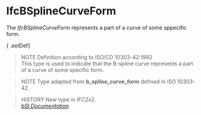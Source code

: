 IfcBSplineCurveForm
===================
The _IfcBSplineCurveForm_ represents a part of a curve of some sppecific form.  
  
{ .extDef}  
> NOTE  Definition according to ISO/CD 10303-42:1992  
> This type is used to indicate that the B-spline curve represents a part of a
> curve of some specific form.  
  
> NOTE  Type adapted from **b_spline_curve_form** defined in ISO 10303-42.  
  
> HISTORY  New type in IFC2x2.  
[ _bSI
Documentation_](https://standards.buildingsmart.org/IFC/DEV/IFC4_2/FINAL/HTML/schema/ifcgeometryresource/lexical/ifcbsplinecurveform.htm)


